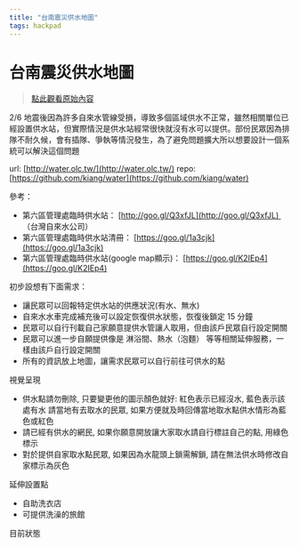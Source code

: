 ```yaml
---
title: "台南震災供水地圖"
tags: hackpad
---
```


# 台南震災供水地圖

> [點此觀看原始內容](https://g0v.hackpad.tw/ReQQGaNRwRf)


2/6 地震後因為許多自來水管線受損，導致多個區域供水不正常，雖然相關單位已經設置供水站，但實際情況是供水站經常很快就沒有水可以提供。部份民眾因為排隊不耐久候，會有插隊、爭執等情況發生，為了避免問題擴大所以想要設計一個系統可以解決這個問題

url: [http://water.olc.tw/](http://water.olc.tw/)
repo: [https://github.com/kiang/water](https://github.com/kiang/water)

參考：
- 第六區管理處臨時供水站： [http://goo.gl/Q3xfJL](http://goo.gl/Q3xfJL)  （台灣自來水公司）
- 第六區管理處臨時供水站清冊： [https://goo.gl/1a3cjk](https://goo.gl/1a3cjk)
- 第六區管理處臨時供水站(google map顯示)： [https://goo.gl/K2IEp4](https://goo.gl/K2IEp4)

初步設想有下面需求：
- 讓民眾可以回報特定供水站的供應狀況(有水、無水)
- 自來水水車完成補充後可以設定恢復供水狀態，恢復後鎖定 15 分鐘
- 民眾可以自行刊載自己家願意提供水管讓人取用，但由該戶民眾自行設定開關
- 民眾可以進一步自願提供像是 淋浴間、熱水（泡麵） 等等相關延伸服務，一樣由該戶自行設定開關
- 所有的資訊放上地圖，讓需求民眾可以自行前往可供水的點

視覺呈現
- 供水點請勿刪除, 只要變更他的圖示顏色就好: 紅色表示已經沒水, 藍色表示該處有水 請當地有去取水的民眾, 如果方便就及時回傳當地取水點供水情形為藍色或紅色
- 請已經有供水的網民, 如果你願意開放讓大家取水請自行標註自己的點, 用綠色標示
- 對於提供自家取水點民眾, 如果因為水龍頭上鎖需解鎖, 請在無法供水時修改自家標示為灰色

延伸設置點
- 自助洗衣店
- 可提供洗澡的旅館

目前狀態
~~~只有構想，歡迎跳坑~~~

